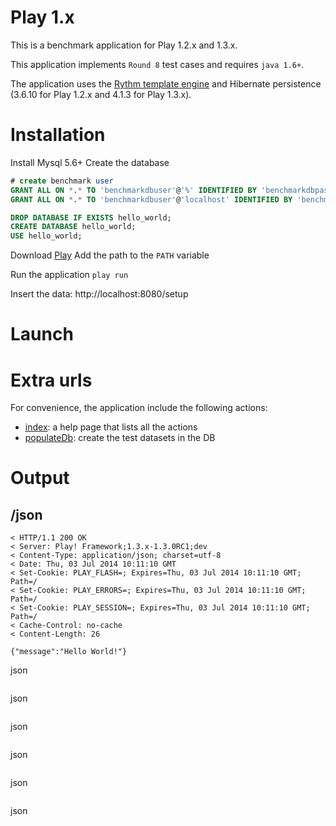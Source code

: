 Play 1.x
========

This is a benchmark application for Play 1.2.x and 1.3.x.

This application implements `Round 8` test cases and requires `java 1.6+`.

The application uses the [Rythm template engine](https://github.com/greenlaw110/play-rythm) and Hibernate persistence (3.6.10 for Play 1.2.x and 4.1.3 for Play 1.3.x).

Installation
============
Install Mysql 5.6+
Create the database 
```sql
# create benchmark user
GRANT ALL ON *.* TO 'benchmarkdbuser'@'%' IDENTIFIED BY 'benchmarkdbpass';
GRANT ALL ON *.* TO 'benchmarkdbuser'@'localhost' IDENTIFIED BY 'benchmarkdbpass';

DROP DATABASE IF EXISTS hello_world;
CREATE DATABASE hello_world;
USE hello_world;
```

Download [Play](http://www.playframework.com/download)
Add the path to the `PATH` variable

Run the application
`play run`

Insert the data: http://localhost:8080/setup

Launch
======

Extra urls
==========

For convenience, the application include the following actions: 
  - [index](): a help page that lists all the actions
  - [populateDb](): create the test datasets in the DB

Output
======

/json
-----
```
< HTTP/1.1 200 OK
< Server: Play! Framework;1.3.x-1.3.0RC1;dev
< Content-Type: application/json; charset=utf-8
< Date: Thu, 03 Jul 2014 10:11:10 GMT
< Set-Cookie: PLAY_FLASH=; Expires=Thu, 03 Jul 2014 10:11:10 GMT; Path=/
< Set-Cookie: PLAY_ERRORS=; Expires=Thu, 03 Jul 2014 10:11:10 GMT; Path=/
< Set-Cookie: PLAY_SESSION=; Expires=Thu, 03 Jul 2014 10:11:10 GMT; Path=/
< Cache-Control: no-cache
< Content-Length: 26

{"message":"Hello World!"}
```

json
```
```
json
```
```

json
```
```
json
```
```
json
```
```
json
```
```
